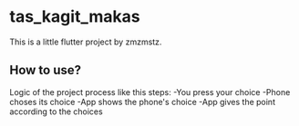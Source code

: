 # tas_kagit_makas

This is a little flutter project by zmzmstz.

## How to use?

Logic of the project process like this steps:
-You press your choice
-Phone choses its choice
-App shows the phone's choice
-App gives the point according to the choices
